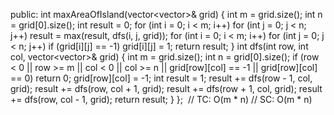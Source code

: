 public:
int maxAreaOfIsland(vector<vector<int>>& grid) {
int m = grid.size();
int n = grid[0].size();
int result = 0;
for (int i = 0; i < m; i++)
for (int j = 0; j < n; j++)
result = max(result, dfs(i, j, grid));
for (int i = 0; i < m; i++)
for (int j = 0; j < n; j++)
if (grid[i][j] == -1)
grid[i][j] = 1;
return result;
}
int dfs(int row, int col, vector<vector<int>>& grid) {
int m = grid.size();
int n = grid[0].size();
if (row < 0 || row >= m || col < 0 || col >= n || grid[row][col] == -1 || grid[row][col] == 0)
return 0;
grid[row][col] = -1;
int result = 1;
result += dfs(row - 1, col, grid);
result += dfs(row, col + 1, grid);
result += dfs(row + 1, col, grid);
result += dfs(row, col - 1, grid);
return result;
}
};
​
// TC: O(m * n)
// SC: O(m * n)
```